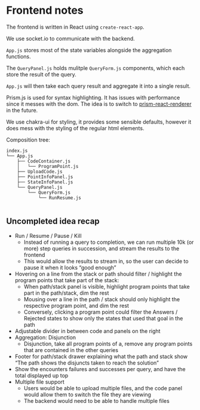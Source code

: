 # Frontend notes
The frontend is written in React using `create-react-app`.

We use socket.io to communicate with the backend.

`App.js` stores most of the state variables alongside the aggregation functions.

The `QueryPanel.js` holds mulitple `QueryForm.js` components,
which each store the result of the query.

`App.js` will then take each query result and aggregate it into a single result.

Prism.js is used for syntax highlighting. It has issues with performance since it messes with the dom.
The idea is to switch to [prism-react-renderer](https://www.npmjs.com/package/prism-react-renderer)
in the future.

We use chakra-ui for styling, it provides some sensible defaults, however it does mess with the styling of
the regular html elements.

Composition tree:
```
index.js
└── App.js
    ├── CodeContainer.js
    │   └── ProgramPoint.js
    ├── UploadCode.js
    ├── PointInfoPanel.js
    ├── StateInfoPanel.js
    └── QueryPanel.js
        └── QueryForm.js
            └── RunResume.js
            
```

## Uncompleted idea recap
- Run / Resume / Pause / Kill
  - Instead of running a query to completion, we can run multiple 10k (or more) step queries in succession, and stream the results to the frontend
  - This would allow the results to stream in, so the user can decide to pause it when it looks “good enough”
- Hovering on a line from the stack or path should filter / highlight the program points that take part of the stack:
  - When path/stack panel is visible, highlight program points that take part in the path/stack, dim the rest
  - Mousing over a line in the path / stack should only highlight the respective program point, and dim the rest
  - Conversely, clicking a program point could filter the Answers / Rejected states to show only the states that used that goal in the path
- Adjustable divider in between code and panels on the right
- Aggregation: Disjunction
  - Disjunction, take all program points of a, remove any program points that are contained in the other queries
- Footer for path/stack drawer explaining what the path and stack show
“The path shows the disjuncts taken to reach the solution”
- Show the encounters failures and successes per query, and have the total displayed up top
- Multiple file support
  - Users would be able to upload multiple files, and the code panel would allow them to switch the file they are viewing
  - The backend would need to be able to handle multiple files
